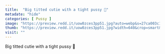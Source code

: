 ```yaml
---
title:  "Big titted cutie with a tight pussy 👀"
metadate: "hide"
categories: [ Pussy ]
image: "https://preview.redd.it/uow0zces3pp51.jpg?auto=webp&s=27ca003c1378a34f4e484a1a0fa181858eb0d793"
thumb: "https://preview.redd.it/uow0zces3pp51.jpg?width=640&crop=smart&auto=webp&s=ddcc24a19324e2bf9ef28982e1a8aa52945f7c2b"
visit: ""
---
```

Big titted cutie with a tight pussy 👀
